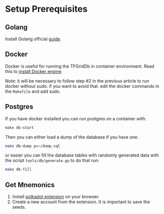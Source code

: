 # Setup Prerequisites

## Golang

Install Golang official [guide](https://go.dev/doc/install).

## Docker

Docker is useful for running the TFGridDb in container environment. Read this to [install Docker engine](../computer_it_basics/docker_basics.md#install-docker-desktop-and-docker-engine).

Note: it will be necessary to follow step #2 in the previous article to run docker without sudo. if you want to avoid that. edit the docker commands in the `Makefile` and add sudo.

## Postgres

If you have docker installed you can run postgres on a container with:

```bash
make db-start
```

Then you can either load a dump of the database if you have one:

```bash
make db-dump p=~/dump.sql
```

or easier you can fill the database tables with randomly generated data with the script `tools/db/generate.go` to do that run:

```bash
make db-fill
```

## Get Mnemonics

1. Install [polkadot extension](https://github.com/polkadot-js/extension) on your browser.
2. Create a new account from the extension. It is important to save the seeds.
